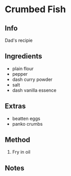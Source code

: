 # Crumbed Fish

## Info

Dad's recipie

## Ingredients

* plain flour
* pepper
* dash curry powder
* salt
* dash vanilla essence

## Extras

* beatten eggs
* panko crumbs

## Method

1. Fry in oil

## Notes
